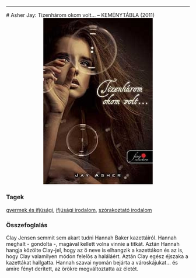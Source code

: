 <hr/>
# <a name="id_786">Asher Jay: Tizenhárom okom volt... – KEMÉNYTÁBLA (2011)</a>
<center><img src="https://github.com/BercziSandor/calibre_lib/raw/main/main/Asher%20Jay/Tizenharom%20okom%20volt_.%20-%20KEMENYTABL%20%28786%29/cover.jpg" alt="cover" width="300"/></center>

### Tagek
[gyermek és ifjúsági](https://github.com/berczisandor/calibre_lib/blob/main/main/_tags/gyermek%20%c3%a9s%20ifj%c3%bas%c3%a1gi.md), [ifjúsági irodalom](https://github.com/berczisandor/calibre_lib/blob/main/main/_tags/ifj%c3%bas%c3%a1gi%20irodalom.md), [szórakoztató irodalom](https://github.com/berczisandor/calibre_lib/blob/main/main/_tags/sz%c3%b3rakoztat%c3%b3%20irodalom.md)

### Összefoglalás
<p class="description">Clay Jensen semmit sem akart tudni Hannah Baker kazettáiról. Hannah meghalt - gondolta -, magával kellett volna vinnie a titkát. Aztán Hannah hangja közölte Clay-jel, hogy az ö neve is elhangzik a kazettákon és az is, hogy Clay valamilyen módon felelõs a haláláért. Aztán Clay egész éjszaka a kazettákat hallgatta. Hannah szavai nyomán bejárta a városkájukat... és amire fényt derített, az örökre megváltoztatta az életét.</p>


